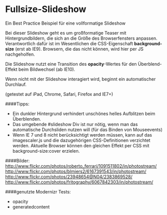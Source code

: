 Fullsize-Slideshow
==================

Ein Best Practice Beispiel für eine vollformatige Slideshow


Bei dieser Slideshow geht es um großformatige Teaser mit Hintergrundbildern, die sich 
an die Größe des Browserfensters anpassen. Verantwortlich dafür ist im Wesentlichen 
die CSS-Eigenschaft **background-size** (erst ab IE9). Browsern, die das nicht können, 
wird hier per JS nachgeholfen. 

Die Slideshow nutzt eine Transition des **opacity**-Wertes für den Überblend-Effekt beim Bildwechsel (ab IE10). 

Wenn nicht mit der Slideshow interagiert wird, beginnt ein automatischer Durchlauf. 

(getestet auf iPad, Chrome, Safari, Firefox and IE7+)


####Tipps:
* Ein dunkler Hintergrund verhindert unschönes helles Aufblitzen beim Überblenden.
* Das umgebende #slideshow Div ist nur nötig, wenn man das automatische
  Durchsliden nutzen will (für das Binden von Mouseevents)
* Wenn IE 7 und 8 nicht berücksichtigt werden müssen, kann auf das imagescaler.js 
  und die dazugehörigen CSS-Definitionen verzichtet werden.
  Aktuelle Browser können den gleichen Effekt per CSS mit background-size:cover erzielen.


####Bilder:
http://www.flickr.com/photos/roberto_ferrari/1091511802/in/photostream/
http://www.flickr.com/photos/blmiers2/6167391543/in/photostream/
http://www.flickr.com/photos/23948654@N04/2383869528/
http://www.flickr.com/photos/fritography/6067842303/in/photostream/

####genutzte Modernizr Tests:
* opacity
* generatedcontent
